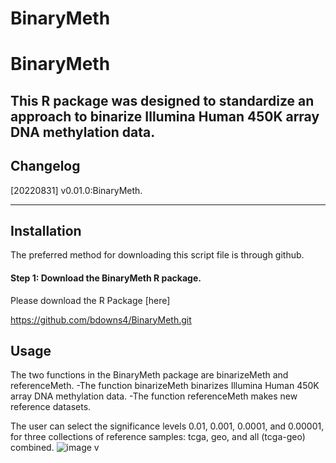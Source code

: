# BinaryMeth
BinaryMeth
=======
This R package was designed to standardize an approach to binarize Illumina Human 450K array DNA methylation data.
---

## Changelog
[20220831] v0.01.0:BinaryMeth.

---

## Installation

The preferred method for downloading this script file is through github.


#### Step 1: Download the BinaryMeth R package.

Please download the R Package [here] 

https://github.com/bdowns4/BinaryMeth.git

## Usage

The two functions in the BinaryMeth package are binarizeMeth and referenceMeth.
-The function binarizeMeth binarizes Illumina Human 450K array DNA methylation data.
-The function referenceMeth makes new reference datasets.

The user can select the significance levels 0.01, 0.001, 0.0001, and 0.00001, for three collections of reference samples: tcga, geo, and all (tcga-geo) combined.
![image](https://user-images.githubusercontent.com/63022377/187776510-3f7550c8-2b86-43e0-be3e-d17b9734db55.png)
v
